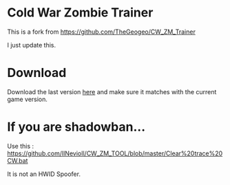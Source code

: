 # Cold War Zombie Trainer

This is a fork from https://github.com/TheGeogeo/CW_ZM_Trainer

I just update this.

# Download

Download the last version [here](https://github.com/IlNevioIl/CW_ZM_TOOL/releases) and make sure it matches with the current game version.

# If you are shadowban...

Use this : https://github.com/IlNevioIl/CW_ZM_TOOL/blob/master/Clear%20trace%20CW.bat

It is not an HWID Spoofer.
